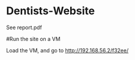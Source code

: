# Dentists-Website
See report.pdf

#Run the site on a VM

Load the VM, and go to http://192.168.56.2/f32ee/
